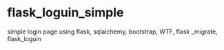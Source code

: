 # flask_loguin_simple
simple login page using flask, sqlalchemy, bootstrap, WTF, flask _migrate, flask_loguin
